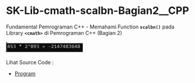 # SK-Lib-cmath-scalbn-Bagian2__CPP
Fundamental Pemrograman C++ - Memahami Function <code><b>scalbn()</b></code> pada Library <code><b>&lt;cmath></b></code> di Pemrograman C++ (Bagian 2)<br><br>
<img src="https://github.com/RizkyKhapidsyah/SK-Lib-cmath-scalbn-Bagian2__CPP/blob/master/SK-Lib-cmath-scalbn-Bagian2__CPP/result/001.PNG"><br><br>
Lihat Source Code : <br>
- <a href="https://github.com/RizkyKhapidsyah/SK-Lib-cmath-scalbn-Bagian2__CPP/blob/master/SK-Lib-cmath-scalbn-Bagian2__CPP/Source.cpp">Program</a>
